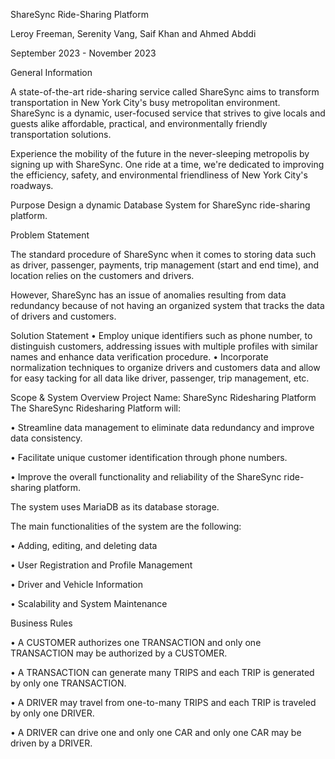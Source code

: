 ShareSync Ride-Sharing Platform

Leroy Freeman, Serenity Vang, Saif Khan and Ahmed Abddi

September 2023 - November 2023


General Information

A state-of-the-art ride-sharing service called ShareSync aims to transform transportation in New York City's busy metropolitan environment. ShareSync is a dynamic, user-focused service that strives to give locals and guests alike affordable, practical, and environmentally friendly transportation solutions.

Experience the mobility of the future in the never-sleeping metropolis by signing up with ShareSync. One ride at a time, we're dedicated to improving the efficiency, safety, and environmental friendliness of New York City's roadways.

Purpose
Design a dynamic Database System for ShareSync ride-sharing platform. 

Problem Statement

The standard procedure of ShareSync when it comes to storing data such as driver, passenger, payments, trip management (start and end time), and location relies on the customers and drivers.

However, ShareSync has an issue of anomalies resulting from data redundancy because of not having an organized system that tracks the data of drivers and customers.

Solution Statement
•	Employ unique identifiers such as phone number, to distinguish customers, addressing issues with multiple profiles with similar names and enhance data verification procedure.
•	Incorporate normalization techniques to organize drivers and customers data and allow for easy tacking for all data like driver, passenger, trip management, etc.


Scope & System Overview
Project Name: ShareSync Ridesharing Platform
The ShareSync Ridesharing Platform will:

•	Streamline data management to eliminate data redundancy and improve data consistency.

•	Facilitate unique customer identification through phone numbers.

•	Improve the overall functionality and reliability of the ShareSync ride-sharing platform.


The system uses MariaDB as its database storage. 

The main functionalities of the system are the following:

•	Adding, editing, and deleting data

•	User Registration and Profile Management

•	Driver and Vehicle Information

•	Scalability and System Maintenance 


Business Rules

•	A CUSTOMER authorizes one TRANSACTION and only one TRANSACTION may be authorized by a CUSTOMER.

•	A TRANSACTION can generate many TRIPS and each TRIP is generated by only one TRANSACTION.

•	A DRIVER may travel from one-to-many TRIPS and each TRIP is traveled by only one DRIVER.

•	A DRIVER can drive one and only one CAR and only one CAR may be driven by a DRIVER.

